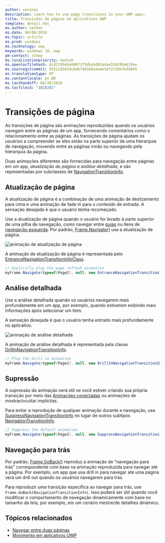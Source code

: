 ```yaml
---
author: serenaz
Description: Learn how to use page transitions in your UWP apps.
title: Transições de página em aplicativos UWP
template: detail.hbs
ms.author: sezhen
ms.date: 04/08/2018
ms.topic: article
ms.prod: windows
ms.technology: uwp
keywords: windows 10, uwp
pm-contact: stmoy
ms.localizationpriority: medium
ms.openlocfilehash: dc42199eba00071f5dbabd83a4ae524298a619ee
ms.sourcegitcommit: 91511d2d1dc8ab74b566aaeab3ef2139e7ed4945
ms.translationtype: HT
ms.contentlocale: pt-BR
ms.lasthandoff: 04/30/2018
ms.locfileid: "1818202"
---
```

# <a name="page-transitions"></a>Transições de página

As transições de página são animações reproduzidas quando os usuários navegam entre as páginas de um app, fornecendo comentários como o relacionamento entre as páginas. As transições de página ajudam os usuários a compreender se eles estão na parte superior de uma hierarquia de navegação, movendo entre as páginas irmãs ou navegando pela hierarquia da página.

Duas animações diferentes são fornecidas para navegação entre páginas em um app, *atualização de página* e *análise detalhada*, e são representadas por subclasses de [NavigationTransitionInfo](/uwp/api/windows.ui.xaml.media.animation.navigationtransitioninfo).

## <a name="page-refresh"></a>Atualização de página

A atualização de página é a combinação de uma animação de deslizamento para cima e uma animação de fade in para o conteúdo de entrada. A sensação desejada é que o usuário tenha recomeçado.

Use a atualização de página quando o usuário for levado à parte superior de uma pilha de navegação, como navegar entre [guias](../controls-and-patterns/tabs-pivot.md) ou itens de [navegação esquerda](../controls-and-patterns/navigationview.md). Por padrão, [Frame.Navigate()](/uwp/api/windows.ui.xaml.controls.frame.navigate) usa a atualização de página.

![animação de atualização de página](images/page-refresh.gif)

A animação de atualização de página é representada pelo [EntranceNavigationTransitionInfoClass](/uwp/api/windows.ui.xaml.media.animation.entrancenavigationtransitioninfo).

```csharp
// Explicitly play the page refresh animation
myFrame.Navigate(typeof(Page2), null, new EntranceNavigationTransitionInfo());
```

## <a name="drill"></a>Análise detalhada

Use a análise detalhada quando os usuários navegarem mais profundamente em um app, por exemplo, quando estiverem exibindo mais informações após selecionar um item.

A sensação desejada é que o usuário tenha entrado mais profundamente no aplicativo.

![animação de análise detalhada](images/drill.gif)

A animação de análise detalhada é representada pela classe [DrillInNavigationTransitionInfo](/uwp/api/windows.ui.xaml.media.animation.drillinnavigationtransitioninfo).

```csharp
// Play the drill in animation
myFrame.Navigate(typeof(Page2), null, new DrillInNavigationTransitionInfo());
```

## <a name="suppress"></a>Supressão

A supressão da animação será útil se você estiver criando sua própria transição por meio das [Animações conectadas](connected-animation.md) ou animações de mostrar/ocultar implícitas.

Para evitar a reprodução de qualquer animação durante a navegação, use [SuppressNavigationTransitionInfo](/uwp/api/windows.ui.xaml.media.animation.suppressnavigationtransitioninfo) no lugar de outros subtipos [NavigationTransitionInfo](/uwp/api/windows.ui.xaml.media.animation.navigationtransitioninfo).

```csharp
// Suppress the default animation
myFrame.Navigate(typeof(Page2), null, new SuppressNavigationTransitionInfo());
```

## <a name="backwards-navigation"></a>Navegação para trás

Por padrão, [Frame.GoBack()](/uwp/api/windows.ui.xaml.controls.frame.goback) reproduz a animação de "navegação para trás" correspondente com base na animação reproduzida para navegar até a página. Por exemplo, um app que usa drill in para navegar até uma página verá um drill out quando os usuários navegarem para trás.

Para reproduzir uma transição específica ao navegar para trás, use `Frame.GoBack(NavigationTransitionInfo)`. Isso poderá ser útil quando você modificar o comportamento de navegação dinamicamente com base no tamanho da tela, por exemplo, em um cenário mestre/de detalhes dinâmico.

## <a name="related-topics"></a>Tópicos relacionados

- [Navegar entre duas páginas](../basics/navigate-between-two-pages.md)
- [Movimento em aplicativos UWP](index.md)
